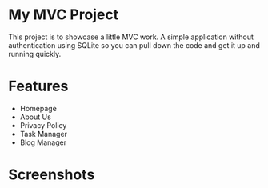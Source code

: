 ﻿# My MVC Project

This project is to showcase a little MVC work. A simple application without authentication using SQLite so you can pull down the code and get it up and running quickly.

# Features

- Homepage 
- About Us 
- Privacy Policy
- Task Manager
- Blog Manager

# Screenshots
